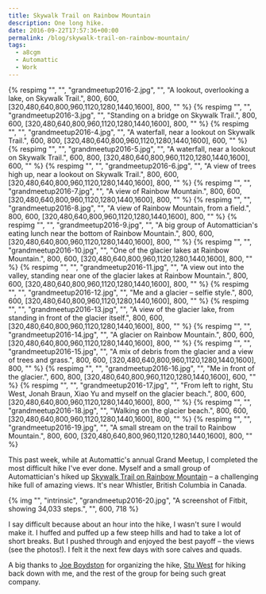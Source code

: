 ```yaml
---
title: Skywalk Trail on Rainbow Mountain
description: One long hike.
date: 2016-09-22T17:57:36+00:00
permalink: /blog/skywalk-trail-on-rainbow-mountain/
tags:
  - a8cgm
  - Automattic
  - Work
---
```


<div class="reel">
  {% respimg "", "", "grandmeetup2016-2.jpg", "", "A lookout, overlooking a lake, on Skywalk Trail.", 800, 600, [320,480,640,800,960,1120,1280,1440,1600], 800, "" %}
  {% respimg "", "", "grandmeetup2016-3.jpg", "", "Standing on a bridge on Skywalk Trail.", 800, 600, [320,480,640,800,960,1120,1280,1440,1600], 800, "" %}
  {% respimg "", "", "grandmeetup2016-4.jpg", "", "A waterfall, near a lookout on Skywalk Trail.", 600, 800, [320,480,640,800,960,1120,1280,1440,1600], 600, "" %}
  {% respimg "", "", "grandmeetup2016-5.jpg", "", "A waterfall, near a lookout on Skywalk Trail.", 600, 800, [320,480,640,800,960,1120,1280,1440,1600], 600, "" %}
  {% respimg "", "", "grandmeetup2016-6.jpg", "", "A view of trees high up, near a lookout on Skywalk Trail.", 800, 600, [320,480,640,800,960,1120,1280,1440,1600], 800, "" %}
  {% respimg "", "", "grandmeetup2016-7.jpg", "", "A view of Rainbow Mountain.", 800, 600, [320,480,640,800,960,1120,1280,1440,1600], 800, "" %}
  {% respimg "", "", "grandmeetup2016-8.jpg", "", "A view of Rainbow Mountain, from a field.", 800, 600, [320,480,640,800,960,1120,1280,1440,1600], 800, "" %}
  {% respimg "", "", "grandmeetup2016-9.jpg", "", "A big group of Automattician's eating lunch near the bottom of Rainbow Mountain.", 800, 600, [320,480,640,800,960,1120,1280,1440,1600], 800, "" %}
  {% respimg "", "", "grandmeetup2016-10.jpg", "", "One of the glacier lakes at Rainbow Mountain.", 800, 600, [320,480,640,800,960,1120,1280,1440,1600], 800, "" %}
  {% respimg "", "", "grandmeetup2016-11.jpg", "", "A view out into the valley, standing near one of the glacier lakes at Rainbow Mountain.", 800, 600, [320,480,640,800,960,1120,1280,1440,1600], 800, "" %}
  {% respimg "", "", "grandmeetup2016-12.jpg", "", "Me and a glacier – selfie style.", 800, 600, [320,480,640,800,960,1120,1280,1440,1600], 800, "" %}
  {% respimg "", "", "grandmeetup2016-13.jpg", "", "A view of the glacier lake, from standing in front of the glacier itself.", 800, 600, [320,480,640,800,960,1120,1280,1440,1600], 800, "" %}
  {% respimg "", "", "grandmeetup2016-14.jpg", "", "A glacier on Rainbow Mountain.", 800, 600, [320,480,640,800,960,1120,1280,1440,1600], 800, "" %}
  {% respimg "", "", "grandmeetup2016-15.jpg", "", "A mix of debris from the glacier and a view of trees and grass.", 800, 600, [320,480,640,800,960,1120,1280,1440,1600], 800, "" %}
  {% respimg "", "", "grandmeetup2016-16.jpg", "", "Me in front of the glacier.", 600, 800, [320,480,640,800,960,1120,1280,1440,1600], 600, "" %}
  {% respimg "", "", "grandmeetup2016-17.jpg", "", "From left to right, Stu West, Jonah Braun, Xiao Yu and myself on the glacier beach.", 800, 600, [320,480,640,800,960,1120,1280,1440,1600], 800, "" %}
  {% respimg "", "", "grandmeetup2016-18.jpg", "", "Walking on the glacier beach.", 800, 600, [320,480,640,800,960,1120,1280,1440,1600], 800, "" %}
  {% respimg "", "", "grandmeetup2016-19.jpg", "", "A small stream on the trail to Rainbow Mountain.", 800, 600, [320,480,640,800,960,1120,1280,1440,1600], 800, "" %}
</div>

This past week, while at Automattic's annual Grand Meetup, I completed the most difficult hike I've ever done. Myself and a small group of Automattician's hiked up [Skywalk Trail on Rainbow Mountain](http://localwhistler.com/news/2015/08/17/skywalk-trail/) – a challenging hike full of amazing views. It's near Whistler, British Columbia in Canada.

{% img "", "intrinsic", "grandmeetup2016-20.jpg", "A screenshot of Fitbit, showing 34,033 steps.", "", 600, 718 %}

I say difficult because about an hour into the hike, I wasn't sure I would make it. I huffed and puffed up a few steep hills and had to take a lot of short breaks. But I pushed through and enjoyed the best payoff – the views (see the photos!). I felt it the next few days with sore calves and quads.

A big thanks to [Joe Boydston](https://crazyrunningguy.com) for organizing the hike, [Stu West](https://stuwest.org) for hiking back down with me, and the rest of the group for being such great company.
